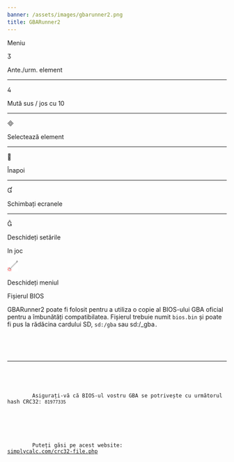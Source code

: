```yaml
---
banner: /assets/images/gbarunner2.png
title: GBARunner2
---
```


<div id="menu" class="section-title">Meniu</div>
<div class="section-body">
    <div class="button-action-group">
        <p class="button-action button">&#xE07D;</p>
        <p class="button-action-text">Ante./urm. element</p>
    </div>
    <hr>
    <div class="button-action-group">
        <p class="button-action button">&#xE07E;</p>
        <p class="button-action-text">Mută sus / jos cu 10</p>
    </div>
    <hr>
    <div class="button-action-group">
        <p class="button-action button">&#xE000;</p>
        <p class="button-action-text">Selectează element</p>
    </div>
    <hr>
    <div class="button-action-group">
        <p class="button-action button">&#xE001;</p>
        <p class="button-action-text">Înapoi</p>
    </div>
    <hr>
    <div class="button-action-group">
        <p class="button-action button">&#xE004;</p>
        <p class="button-action-text">Schimbați ecranele</p>
    </div>
    <hr>
    <div class="button-action-group">
        <p class="button-action button">&#xE005;</p>
        <p class="button-action-text">Deschideți setările</p>
    </div>
</div>
<div id="in-game" class="section-title">In joc</div>
<div class="section-body">
    <div class="button-action-group">
        <p class="button-action"><img src="/assets/images/tap.png" alt="Atingeți ecranul de jos"></p>
        <p class="button-action-text">Deschideți meniul</p>
    </div>
</div>
<div id="bios-file" class="section-title">Fișierul BIOS</div>
<div class="section-body">
    <p>
        GBARunner2 poate fi folosit pentru a utiliza o copie al BIOS-ului GBA oficial pentru a îmbunătăți compatibilatea. Fișierul trebuie numit <code>bios.bin</code> și poate fi pus la rădăcina cardului SD, <code>sd:/gba</code> sau </code>sd:/_gba<code>.
    </p>
    <hr>
    <p>
        Asigurați-vă că BIOS-ul vostru GBA se potrivește cu următorul hash CRC32: <code>81977335</code>
    </p>
    <p>
        Puteți găsi pe acest website:<br><a href="https://simplycalc.com/crc32-file.php">simplycalc.com/crc32-file.php</a>
    </p>
</div>
